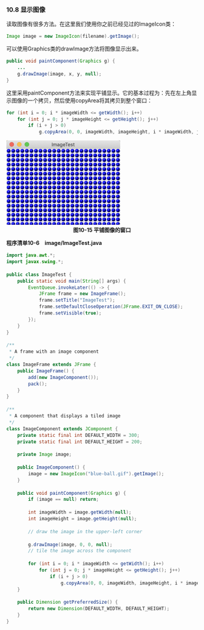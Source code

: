 ### 10.8 显示图像

读取图像有很多方法。在这里我们使用你之前已经见过的ImageIcon类：

```java
Image image = new ImageIcon(filename).getImage();
```

可以使用Graphics类的drawImage方法将图像显示出来。

```java
public void paintComponent(Graphics g) {
    ...
    g.drawImage(image, x, y, null);
}
```

这里采用paintComponent方法来实现平铺显示。它的基本过程为：先在左上角显示图像的一个拷贝，然后使用copyArea将其拷贝到整个窗口：

```java
for (int i = 0; i * imageWidth <= getWidth(); i++)
    for (int j = 0; j * imageHeight <= getHeight(); j++)
        if (i + j > 0)
            g.copyArea(0, 0, imageWidth, imageHeight, i * imageWidth, j * imageHeight);
```

<img src="../images/14.png" alt="14" style="zoom:50%;" />

<center><b>图10-15 平铺图像的窗口</b></center>

**程序清单10-6　image/ImageTest.java**

```java
import java.awt.*;
import javax.swing.*;

public class ImageTest {
    public static void main(String[] args) {
        EventQueue.invokeLater(() -> {
            JFrame frame = new ImageFrame();
            frame.setTitle("ImageTest");
            frame.setDefaultCloseOperation(JFrame.EXIT_ON_CLOSE);
            frame.setVisible(true);
        });
    }
}

/**
 * A frame with an image component
 */
class ImageFrame extends JFrame {
    public ImageFrame() {
        add(new ImageComponent());
        pack();
    }
}

/**
 * A component that displays a tiled image
 */
class ImageComponent extends JComponent {
    private static final int DEFAULT_WIDTH = 300;
    private static final int DEFAULT_HEIGHT = 200;

    private Image image;

    public ImageComponent() {
        image = new ImageIcon("blue-ball.gif").getImage();
    }

    public void paintComponent(Graphics g) {
        if (image == null) return;

        int imageWidth = image.getWidth(null);
        int imageHeight = image.getHeight(null);

        // draw the image in the upper-left corner

        g.drawImage(image, 0, 0, null);
        // tile the image across the component

        for (int i = 0; i * imageWidth <= getWidth(); i++)
            for (int j = 0; j * imageHeight <= getHeight(); j++)
                if (i + j > 0)
                    g.copyArea(0, 0, imageWidth, imageHeight, i * imageWidth, j * imageHeight);
    }

    public Dimension getPreferredSize() {
        return new Dimension(DEFAULT_WIDTH, DEFAULT_HEIGHT);
    }
}
```

